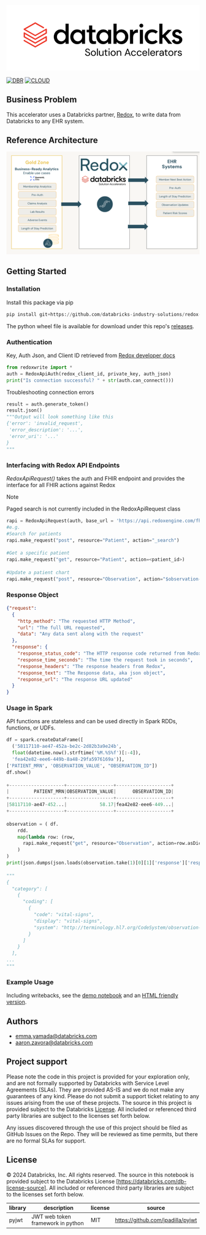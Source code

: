 <img src=https://raw.githubusercontent.com/databricks-industry-solutions/.github/main/profile/solacc_logo.png width="600px">

[![DBR](https://img.shields.io/badge/DBR-CHANGE_ME-red?logo=databricks&style=for-the-badge)](https://docs.databricks.com/release-notes/runtime/CHANGE_ME.html)
[![CLOUD](https://img.shields.io/badge/CLOUD-CHANGE_ME-blue?logo=googlecloud&style=for-the-badge)](https://databricks.com/try-databricks)

## Business Problem
This accelerator uses a Databricks partner, [Redox](https://docs.redoxengine.com/how-to-use-redox/manage-cloud-connectivity/create-a-destination-for-microsoft-azure-databricks/), to write data from Databricks to any EHR system.

## Reference Architecture
![logo](https://github.com/databricks-industry-solutions/redox-ehr-api/blob/main/img/architecture_ref.png?raw=true)

## Getting Started

### Installation 
Install this package via pip 

```python
pip install git+https://github.com/databricks-industry-solutions/redox-ehr-api
```

The python wheel file is available for download under this repo's [releases](https://github.com/databricks-industry-solutions/redox-ehr-api/releases).

### Authentication

Key, Auth Json, and Client ID retrieved from [Redox developer docs](https://docs.redoxengine.com/api-reference/fhir-api-reference/authenticate-an-oauth-api-key/)

```python
from redoxwrite import *
auth = RedoxApiAuth(redox_client_id, private_key, auth_json)
print("Is connection successful? " + str(auth.can_connect()))
```

Troubleshooting connection errors

```python
result = auth.generate_token()
result.json()
"""Output will look something like this
{'error': 'invalid_request',
 'error_description': '...',
 'error_uri': '...'
}
"""
```

### Interfacing with Redox API Endpoints

_RedoxApiRequest()_ takes the auth and FHIR endpoint and provides the interface for all FHIR actions against Redox

> [!NOTE]
> Paged search is not currently included in the RedoxApiRequest class

```python
rapi = RedoxApiRequest(auth, base_url = 'https://api.redoxengine.com/fhir/R4/redox-fhir-sandbox/Development/')
#e.g.
#Search for patients
rapi.make_request("post", resource="Patient", action="_search")

#Get a specific patient
rapi.make_request("get", resource="Patient", action=<patient_id>)

#Update a patient chart
rapi.make_request("post", resource="Observation", action="$observation-create", data=<json FHIR bundle>)
```

### Response Object

```json
{"request":
  {
    "http_method": "The requested HTTP Method",
    "url": "The full URL requested",
    "data": "Any data sent along with the request"
  },
  "response": {
    "response_status_code": "The HTTP response code returned from Redox",
    "response_time_seconds": "The time the request took in seconds",
    "response_headers": "The response headers from Redox",
    "response_text": "The Response data, aka json object",
    "response_url": "The response URL updated"
  }
}
```

### Usage in Spark 

API functions are stateless and can be used directly in Spark RDDs, functions, or UDFs.

```python
df = spark.createDataFrame([
  ('58117110-ae47-452a-be2c-2d82b3a9e24b', 
  float(datetime.now().strftime('%M.%S%f')[:-4]),
  'fea42e82-eee6-449b-8a48-29fa5976169a')],
['PATIENT_MRN', 'OBSERVATION_VALUE', "OBSERVATION_ID"])
df.show()

+--------------------+-----------------+--------------------+
|         PATIENT_MRN|OBSERVATION_VALUE|      OBSERVATION_ID|
+--------------------+-----------------+--------------------+
|58117110-ae47-452...|            58.17|fea42e82-eee6-449...|
+--------------------+-----------------+--------------------+

observation = ( df.
    rdd.
    map(lambda row: (row,
      rapi.make_request("get", resource="Observation", action=row.asDict().get('OBSERVATION_ID')))
    )
)
print(json.dumps(json.loads(observation.take(1)[0][1]['response']['response_text']), indent=2))

"""
{
  "category": [
    {
      "coding": [
        {
          "code": "vital-signs",
          "display": "vital-signs",
          "system": "http://terminology.hl7.org/CodeSystem/observation-category"
        }
      ]
    }
  ],
...
"""
```

### Example Usage

Including writebacks, see the [demo notebook](https://github.com/databricks-industry-solutions/redox-ehr-api/blob/main/00_demo_notebook.py) and an [HTML friendly version](https://databricks-industry-solutions.github.io/redox-ehr-api). 


## Authors
- <emma.yamada@databricks.com>
- <aaron.zavora@databricks.com>

## Project support 

Please note the code in this project is provided for your exploration only, and are not formally supported by Databricks with Service Level Agreements (SLAs). They are provided AS-IS and we do not make any guarantees of any kind. Please do not submit a support ticket relating to any issues arising from the use of these projects. The source in this project is provided subject to the Databricks [License](./LICENSE.md). All included or referenced third party libraries are subject to the licenses set forth below.

Any issues discovered through the use of this project should be filed as GitHub Issues on the Repo. They will be reviewed as time permits, but there are no formal SLAs for support. 

## License

&copy; 2024 Databricks, Inc. All rights reserved. The source in this notebook is provided subject to the Databricks License [https://databricks.com/db-license-source].  All included or referenced third party libraries are subject to the licenses set forth below.

| library                                | description             | license    | source                                              |
|----------------------------------------|-------------------------|------------|-----------------------------------------------------|
|pyjwt| JWT web token framework in python | MIT | https://github.com/jpadilla/pyjwt |
